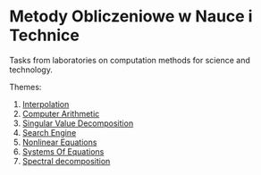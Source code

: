 # Metody Obliczeniowe w Nauce i Technice

Tasks from laboratories on computation methods for science and technology.

Themes:
1. [Interpolation](../master/lab1/report1.ipynb "Lab1")
2. [Computer Arithmetic](../master/lab2/report2.ipynb "Lab2")
3. [Singular Value Decomposition](../master/lab3/report3.ipynb "Lab 3")
4. [Search Engine](../master/lab4/report4.ipynb "Lab 4")
5. [Nonlinear Equations](../master/lab5/report5.ipynb "Lab 5")
6. [Systems Of Equations](../master/lab6/report6.ipynb "Lab 6")
7. [Spectral decomposition](../master/lab7/report7.ipynb "Lab 7")